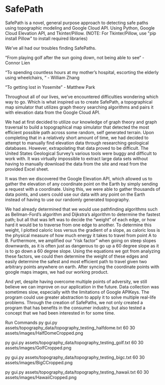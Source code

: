 # SafePath


SafePath is a novel, general purpose approach to detecting safe paths using topographic modeling and Google Cloud API.
Using Python, Google Cloud Elevation API, and Tkinter/Pillow.
(NOTE: For Tkinter/Pillow, use "pip install Pillow" to install required libraries)

We’ve all had our troubles finding SafePaths. 

“From playing golf after the sun going down, not being able to see“ - Connor Lien

“To spending countless hours at my mother’s hospital, escorting the elderly using wheelchairs, “ - William Zhang

“To getting lost in Yosemite” - Matthew Park

Throughout all of our lives, we’ve encountered difficulties wondering which way to go. Which is what inspired us to create SafePath, a topographical map simulator that utilizes graph theory searching algorithms and pairs it with elevation data from the Google Cloud API.  

We had at first decided to utilize our knowledge of graph theory and graph traversal to build a topographical map simulator that detected the most efficient possible path across some random, self generated terrain. Upon completing that in a relatively short amount of time, we had decided to attempt to manually find elevation data through researching geological databases. However, extrapolating that data proved to be difficult. The United States Geological Survey’s various tools were buggy and difficult to work with. It was virtually impossible to extract large data sets without having to manually download the data from the site and read from the provided Excel sheet. 

It was then we discovered the Google Elevation API, which allowed us to gather the elevation of any coordinate point on the Earth by simply sending a request with a coordinate. Using this, we were able to gather thousands of data points, and users could use our data with any point on the Earth instead of having to use our randomly generated topography. 

We had already determined that we would use pathfinding algorithms such as Bellman-Ford’s algorithm and Dijkstra’s algorithm to determine the fastest path; but all that was left was to decide the “weight” of each edge, or how hard it would be to traverse from one edge to another. To determine this weight, I plotted caloric loss versus the gradient of a slope, as caloric loss is the physical measure of how much energy it takes to travel from point A to B. Furthermore, we amplified our “risk factor” when going on steep slopes downwards, as it is often just as dangerous to go up a 60 degree slope as it is to go down a 60 degree slope. Using the equations we got from analyzing these factors, we could then determine the weight of these edges and easily determine the safest and most efficient path to travel given two arbitrary points anywhere on earth. After syncing the coordinate points with google maps images, we had our working product.

And yet, despite having overcome multiple points of adversity, we still believe we can improve on our application in the future. Data collection was sometimes slow, especially with the limitations of Google APIKeys. The program could use greater abstraction to apply it to solve multiple real-life problems. Through the creation of SafePaths, we not only created a program that has benefits in the consumer industry, but also tested a concept that we had been interested in for some time.

Run Commands
py gui.py assets/topography_data/topography_testing_halfdome.txt 60 30 assets/images/HalfDomeCropped.png

py gui.py assets/topography_data/topography_testing_golf.txt 60 30 assets/images/GolfCropped.png

py gui.py assets/topography_data/topography_testing_bigc.txt 60 30 assets/images/BigCCropped.png

py gui.py assets/topography_data/topography_testing_hawaii.txt 60 30 assets/images/HawaiiCropped.png
